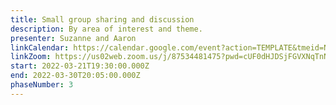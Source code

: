 ```yaml
---
title: Small group sharing and discussion
description: By area of interest and theme.
presenter: Suzanne and Aaron
linkCalendar: https://calendar.google.com/event?action=TEMPLATE&tmeid=NWZlZTNqZ2hhYzYxNjJ0dDBhbmdhZjNycTMgY19tcnJybXZ0ZWhqcThyc3A2ajJmdHVjbGJyc0Bn&tmsrc=c_mrrrmvtehjq8rsp6j2ftuclbrs%40group.calendar.google.com
linkZoom: https://us02web.zoom.us/j/87534481475?pwd=cUF0dHJDSjFGVXNqTnNiNm9HSC9NUT09
start: 2022-03-21T19:30:00.000Z
end: 2022-03-30T20:05:00.000Z
phaseNumber: 3
---
```

